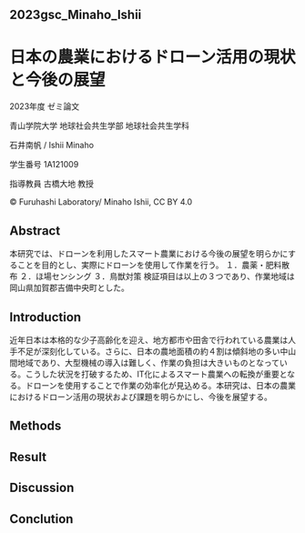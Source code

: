 ## 2023gsc_Minaho_Ishii

# 日本の農業におけるドローン活用の現状と今後の展望

2023年度 ゼミ論文

青山学院大学 地球社会共生学部 地球社会共生学科

石井南帆 / Ishii Minaho

学生番号 1A121009

指導教員 古橋大地 教授

© Furuhashi Laboratory/ Minaho Ishii, CC BY 4.0

## Abstract
本研究では、ドローンを利用したスマート農業における今後の展望を明らかにすることを目的とし、実際にドローンを使用して作業を行う。
１．農薬・肥料散布
２．ほ場センシング
３．鳥獣対策
検証項目は以上の３つであり、作業地域は岡山県加賀郡吉備中央町とした。

## Introduction
近年日本は本格的な少子高齢化を迎え、地方都市や田舎で行われている農業は人手不足が深刻化している。さらに、日本の農地面積の約４割は傾斜地の多い中山間地域であり、大型機械の導入は難しく、作業の負担は大きいものとなっている。こうした状況を打破するため、IT化によるスマート農業への転換が重要となる。ドローンを使用することで作業の効率化が見込める。本研究は、日本の農業におけるドローン活用の現状および課題を明らかにし、今後を展望する。

## Methods

## Result

## Discussion

## Conclution
